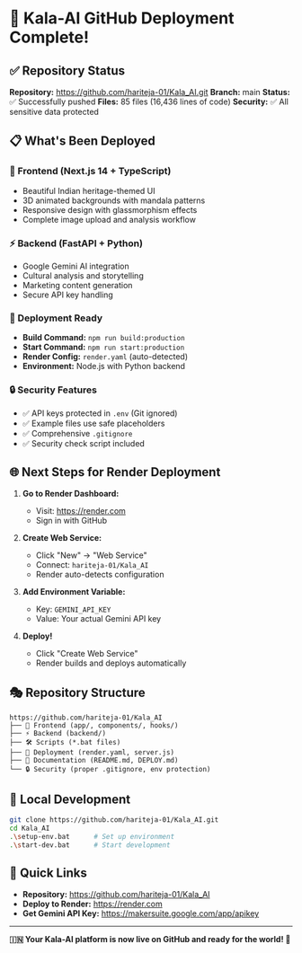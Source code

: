 # 🎉 Kala-AI GitHub Deployment Complete!

## ✅ Repository Status

**Repository:** https://github.com/hariteja-01/Kala_AI.git
**Branch:** main
**Status:** ✅ Successfully pushed
**Files:** 85 files (16,436 lines of code)
**Security:** ✅ All sensitive data protected

## 📋 What's Been Deployed

### 🎨 Frontend (Next.js 14 + TypeScript)
- Beautiful Indian heritage-themed UI
- 3D animated backgrounds with mandala patterns
- Responsive design with glassmorphism effects
- Complete image upload and analysis workflow

### ⚡ Backend (FastAPI + Python)
- Google Gemini AI integration
- Cultural analysis and storytelling
- Marketing content generation
- Secure API key handling

### 🚀 Deployment Ready
- **Build Command:** `npm run build:production`
- **Start Command:** `npm run start:production`
- **Render Config:** `render.yaml` (auto-detected)
- **Environment:** Node.js with Python backend

### 🔒 Security Features
- ✅ API keys protected in `.env` (Git ignored)
- ✅ Example files use safe placeholders
- ✅ Comprehensive `.gitignore`
- ✅ Security check script included

## 🌐 Next Steps for Render Deployment

1. **Go to Render Dashboard:**
   - Visit: https://render.com
   - Sign in with GitHub

2. **Create Web Service:**
   - Click "New" → "Web Service"
   - Connect: `hariteja-01/Kala_AI`
   - Render auto-detects configuration

3. **Add Environment Variable:**
   - Key: `GEMINI_API_KEY`
   - Value: Your actual Gemini API key

4. **Deploy!**
   - Click "Create Web Service"
   - Render builds and deploys automatically

## 🎭 Repository Structure
```
https://github.com/hariteja-01/Kala_AI
├── 🎨 Frontend (app/, components/, hooks/)
├── ⚡ Backend (backend/)
├── 🛠️ Scripts (*.bat files)
├── 🚀 Deployment (render.yaml, server.js)
├── 📖 Documentation (README.md, DEPLOY.md)
└── 🔒 Security (proper .gitignore, env protection)
```

## 🎯 Local Development
```bash
git clone https://github.com/hariteja-01/Kala_AI.git
cd Kala_AI
.\setup-env.bat      # Set up environment
.\start-dev.bat      # Start development
```

## 🔗 Quick Links
- **Repository:** https://github.com/hariteja-01/Kala_AI
- **Deploy to Render:** https://render.com
- **Get Gemini API Key:** https://makersuite.google.com/app/apikey

---

**🇮🇳 Your Kala-AI platform is now live on GitHub and ready for the world! 🎨**
